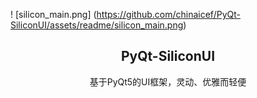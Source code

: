 <p align="center">  

  ! [silicon_main.png] (https://github.com/chinaicef/PyQt-SiliconUI/assets/readme/silicon_main.png)
  
  <h2 align="center">PyQt-SiliconUI</h2>
  <p align="center">基于PyQt5的UI框架，灵动、优雅而轻便</p>
  
</p>   



